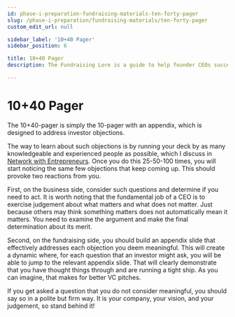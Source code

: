 ```yaml
---
id: phase-i-preparation-fundraising-materials-ten-forty-pager
slug: /phase-i-preparation/fundraising-materials/ten-forty-pager
custom_edit_url: null

sidebar_label: '10+40 Pager'
sidebar_position: 6

title: 10+40 Pager
description: The Fundraising Lore is a guide to help founder CEOs successfully raise early-stage VC financing from Silicon Valley investors.

---
```


# 10+40 Pager

The 10+40-pager is simply the 10-pager with an appendix, which is designed to address investor objections. 

The way to learn about such objections is by running your deck by as many knowledgeable and experienced people as possible, which I discuss in [Network with Entrepreneurs](/phase-i-preparation/network-with-entrepreneurs/why-network). Once you do this 25-50-100 times, you will start noticing the same few objections that keep coming up. This should provoke two reactions from you. 

First, on the business side, consider such questions and determine if you need to act. It is worth noting that the fundamental job of a CEO is to exercise judgement about what matters and what does not matter. Just because others may think something matters does not automatically mean it matters. You need to examine the argument and make the final determination about its merit.

Second, on the fundraising side, you should build an appendix slide that effectively addresses each objection you deem meaningful. This will create a dynamic where, for each question that an investor might ask, you will be able to jump to the relevant appendix slide. That will clearly demonstrate that you have thought things through and are running a tight ship. As you can imagine, that makes for better VC pitches. 

If you get asked a question that you do not consider meaningful, you should say so in a polite but firm way. It is your company, your vision, and your judgement, so stand behind it!